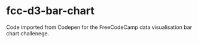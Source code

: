 # fcc-d3-bar-chart

Code imported from Codepen for the FreeCodeCamp data visualisation bar chart challenege.
